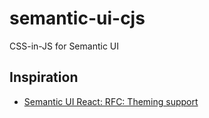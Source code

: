 # semantic-ui-cjs
CSS-in-JS for Semantic UI

## Inspiration
- [Semantic UI React: RFC: Theming support](https://github.com/Semantic-Org/Semantic-UI-React/issues/1009)
